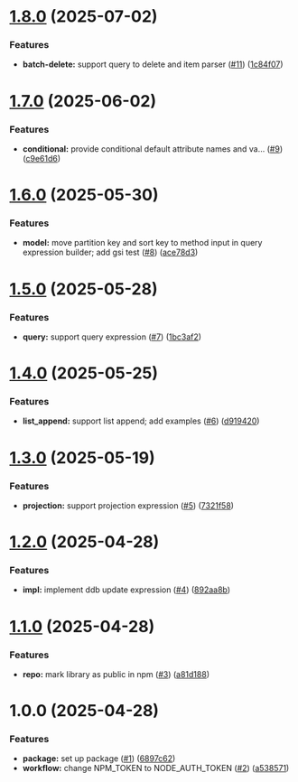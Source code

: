 # [1.8.0](https://github.com/Nan0416/ddb-utils/compare/v1.7.0...v1.8.0) (2025-07-02)


### Features

* **batch-delete:** support query to delete and item parser ([#11](https://github.com/Nan0416/ddb-utils/issues/11)) ([1c84f07](https://github.com/Nan0416/ddb-utils/commit/1c84f07ee0c616bfe6a81dba52305bac4ca085e5))

# [1.7.0](https://github.com/Nan0416/ddb-utils/compare/v1.6.0...v1.7.0) (2025-06-02)


### Features

* **conditional:** provide conditional default attribute names and va… ([#9](https://github.com/Nan0416/ddb-utils/issues/9)) ([c9e61d6](https://github.com/Nan0416/ddb-utils/commit/c9e61d6bd16ae241622b56adb1e2f3175186eb53))

# [1.6.0](https://github.com/Nan0416/ddb-utils/compare/v1.5.0...v1.6.0) (2025-05-30)


### Features

* **model:** move partition key and sort key to method input in query expression builder; add gsi test ([#8](https://github.com/Nan0416/ddb-utils/issues/8)) ([ace78d3](https://github.com/Nan0416/ddb-utils/commit/ace78d3b73d6ca03e8282aa3d6b7069028a2d6e9))

# [1.5.0](https://github.com/Nan0416/ddb-utils/compare/v1.4.0...v1.5.0) (2025-05-28)


### Features

* **query:** support query expression ([#7](https://github.com/Nan0416/ddb-utils/issues/7)) ([1bc3af2](https://github.com/Nan0416/ddb-utils/commit/1bc3af2457c0cb23b02b5b51d3536170d0225f17))

# [1.4.0](https://github.com/Nan0416/ddb-utils/compare/v1.3.0...v1.4.0) (2025-05-25)


### Features

* **list_append:** support list append; add examples ([#6](https://github.com/Nan0416/ddb-utils/issues/6)) ([d919420](https://github.com/Nan0416/ddb-utils/commit/d919420824ca89ab978df76ee9ac665699997c92))

# [1.3.0](https://github.com/Nan0416/ddb-utils/compare/v1.2.0...v1.3.0) (2025-05-19)


### Features

* **projection:** support projection expression ([#5](https://github.com/Nan0416/ddb-utils/issues/5)) ([7321f58](https://github.com/Nan0416/ddb-utils/commit/7321f58087cb9ee409e109dc60349b2a37f39277))

# [1.2.0](https://github.com/Nan0416/ddb-utils/compare/v1.1.0...v1.2.0) (2025-04-28)


### Features

* **impl:** implement ddb update expression ([#4](https://github.com/Nan0416/ddb-utils/issues/4)) ([892aa8b](https://github.com/Nan0416/ddb-utils/commit/892aa8bf1be703aababe394cab7be736bc98521b))

# [1.1.0](https://github.com/Nan0416/ddb-utils/compare/v1.0.0...v1.1.0) (2025-04-28)


### Features

* **repo:** mark library as public in npm ([#3](https://github.com/Nan0416/ddb-utils/issues/3)) ([a81d188](https://github.com/Nan0416/ddb-utils/commit/a81d188c5437c4548f8fbad82ea05aa56000b6dc))

# 1.0.0 (2025-04-28)


### Features

* **package:** set up package ([#1](https://github.com/Nan0416/ddb-utils/issues/1)) ([6897c62](https://github.com/Nan0416/ddb-utils/commit/6897c62a6e709e69778a778d634a18fec085e1e2))
* **workflow:** change NPM_TOKEN to NODE_AUTH_TOKEN ([#2](https://github.com/Nan0416/ddb-utils/issues/2)) ([a538571](https://github.com/Nan0416/ddb-utils/commit/a538571c7fc83c6e89dc8470ac1912acd55dbe8f))
